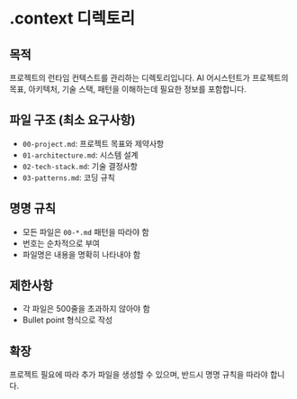 # .context 디렉토리

## 목적
프로젝트의 런타임 컨텍스트를 관리하는 디렉토리입니다. AI 어시스턴트가 프로젝트의 목표, 아키텍처, 기술 스택, 패턴을 이해하는데 필요한 정보를 포함합니다.

## 파일 구조 (최소 요구사항)
- `00-project.md`: 프로젝트 목표와 제약사항
- `01-architecture.md`: 시스템 설계
- `02-tech-stack.md`: 기술 결정사항
- `03-patterns.md`: 코딩 규칙

## 명명 규칙
- 모든 파일은 `00-*.md` 패턴을 따라야 함
- 번호는 순차적으로 부여
- 파일명은 내용을 명확히 나타내야 함

## 제한사항
- 각 파일은 500줄을 초과하지 않아야 함
- Bullet point 형식으로 작성

## 확장
프로젝트 필요에 따라 추가 파일을 생성할 수 있으며, 반드시 명명 규칙을 따라야 합니다.
